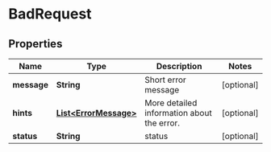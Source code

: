 # BadRequest

## Properties
Name | Type | Description | Notes
------------ | ------------- | ------------- | -------------
**message** | **String** | Short error message |  [optional]
**hints** | [**List&lt;ErrorMessage&gt;**](ErrorMessage.md) | More detailed information about the error. |  [optional]
**status** | **String** | status |  [optional]

